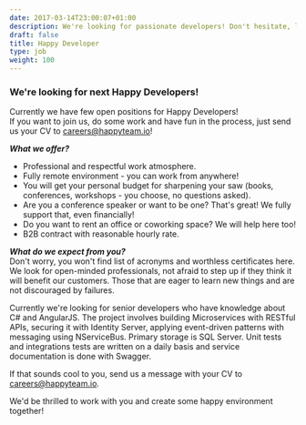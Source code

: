 ```yaml
---
date: 2017-03-14T23:00:07+01:00
description: We're looking for passionate developers! Don't hesitate, let's meet!
draft: false
title: Happy Developer
type: job
weight: 100
---
```


### We're looking for next Happy Developers!

Currently we have few open positions for Happy Developers!  
If you want to join us, do some work and have fun in the process, just send us your CV to <a href="mailto:careers@happyteam.io">careers@happyteam.io</a>!

***What we offer?***  
- Professional and respectful work atmosphere.  
- Fully remote environment - you can work from anywhere!  
- You will get your personal budget for sharpening your saw (books, conferences, workshops - you choose, no questions asked).  
- Are you a conference speaker or want to be one? That's great! We fully support that, even financially!  
- Do you want to rent an office or coworking space? We will help here too!  
- B2B contract with reasonable hourly rate.  

***What do we expect from you?***  
Don't worry, you won't find list of acronyms and worthless certificates here.  
We look for open-minded professionals, not afraid to step up if they think it will benefit our customers. Those that are eager to learn new things and are not discouraged by failures.

Currently we're looking for senior developers who have knowledge about C# and AngularJS.
The project involves building Microservices with RESTful APIs, securing it with Identity Server, applying event-driven patterns with messaging using NServiceBus. Primary storage is SQL Server. Unit tests and integrations tests are written on a daily basis and service documentation is done with Swagger.

If that sounds cool to you, send us a message with your CV to <a href="mailto:careers@happyteam.io">careers@happyteam.io</a>.

We'd be thrilled to work with you and create some happy environment together!
